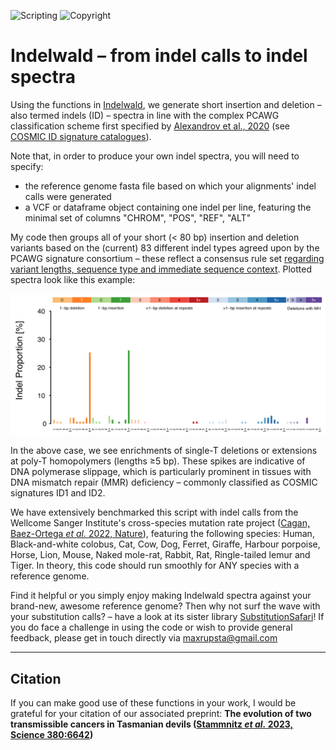 ![Scripting](https://img.shields.io/badge/Language-R-yellow.svg) ![Copyright](https://img.shields.io/badge/Copyright-(c)_2021_Max\_Stammnitz\_@TCG\_Cambridge-green.svg)

Indelwald – from indel calls to indel spectra
=============================================

Using the functions in [Indelwald](/Indelwald.R), we generate short insertion and deletion – also termed indels (ID) – spectra in line with the complex PCAWG classification scheme first specified by [Alexandrov et al., 2020](https://www.nature.com/articles/s41586-020-1943-3) (see [COSMIC ID signature catalogues](https://cancer.sanger.ac.uk/signatures/id/)).

Note that, in order to produce your own indel spectra, you will need to specify:
* the reference genome fasta file based on which your alignments' indel calls were generated
* a VCF or dataframe object containing one indel per line, featuring the minimal set of columns "CHROM", "POS", "REF", "ALT"

My code then groups all of your short (< 80 bp) insertion and deletion variants based on the (current) 83 different indel types agreed upon by the PCAWG signature consortium – these reflect a consensus rule set [regarding variant lengths, sequence type and immediate sequence context](https://cancer.sanger.ac.uk/signatures/documents/4/PCAWG7_indel_classification_2017_12_08.xlsx). Plotted spectra look like this example:

![example](/Images/Example_spectrum.png)

In the above case, we see enrichments of single-T deletions or extensions at poly-T homopolymers (lengths ≥5 bp). These spikes are indicative of DNA polymerase slippage, which is particularly prominent in tissues with DNA mismatch repair (MMR) deficiency – commonly classified as COSMIC signatures ID1 and ID2.

We have extensively benchmarked this script with indel calls from the Wellcome Sanger Institute's cross-species mutation rate project ([Cagan, Baez-Ortega _et al._ 2022, Nature](https://www.nature.com/articles/s41586-022-04618-z)), featuring the following species: Human, Black-and-white colobus, Cat, Cow, Dog, Ferret, Giraffe, Harbour porpoise, Horse, Lion, Mouse, Naked mole-rat, Rabbit, Rat, Ringle-tailed lemur and Tiger. In theory, this code should run smoothly for ANY species with a reference genome.

Find it helpful or you simply enjoy making Indelwald spectra against your brand-new, awesome reference genome? Then why not surf the wave with your substitution calls? – have a look at its sister library [SubstitutionSafari](https://github.com/MaximilianStammnitz/SubstitutionSafari)! If you do face a challenge in using the code or wish to provide general feedback, please get in touch directly via maxrupsta@gmail.com

---

## Citation

If you can make good use of these functions in your work, I would be grateful for your citation of our associated preprint: **The evolution of two transmissible cancers in Tasmanian devils ([Stammnitz _et al._ 2023, Science 380:6642](https://doi.org/10.1126/science.abq6453))**
